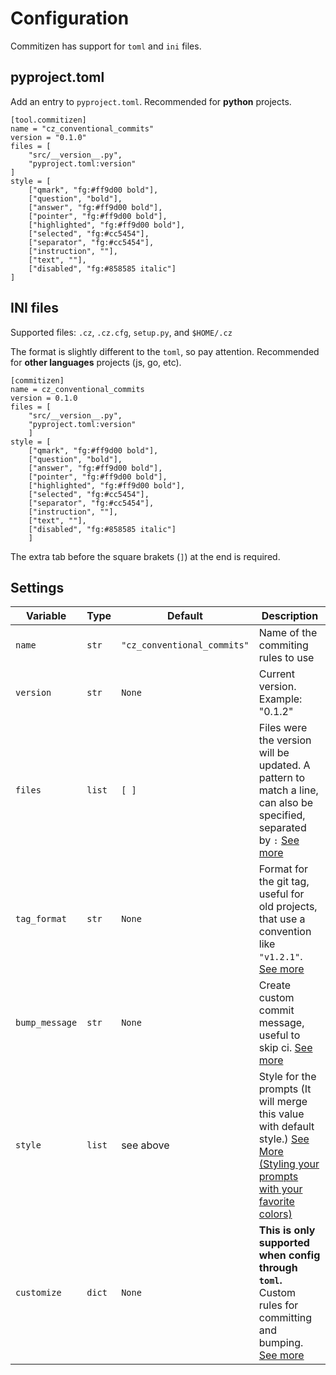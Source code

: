 # Configuration

Commitizen has support for `toml` and `ini` files.

## pyproject.toml

Add an entry to `pyproject.toml`. Recommended for **python** projects.

    [tool.commitizen]
    name = "cz_conventional_commits"
    version = "0.1.0"
    files = [
        "src/__version__.py",
        "pyproject.toml:version"
    ]
    style = [
        ["qmark", "fg:#ff9d00 bold"],
        ["question", "bold"],
        ["answer", "fg:#ff9d00 bold"],
        ["pointer", "fg:#ff9d00 bold"],
        ["highlighted", "fg:#ff9d00 bold"],
        ["selected", "fg:#cc5454"],
        ["separator", "fg:#cc5454"],
        ["instruction", ""],
        ["text", ""],
        ["disabled", "fg:#858585 italic"]
    ]

## INI files

Supported files: `.cz`, `.cz.cfg`, `setup.py`, and `$HOME/.cz`

The format is slightly different to the `toml`, so pay attention.
Recommended for **other languages** projects (js, go, etc).

    [commitizen]
    name = cz_conventional_commits
    version = 0.1.0
    files = [
        "src/__version__.py",
        "pyproject.toml:version"
        ]
    style = [
        ["qmark", "fg:#ff9d00 bold"],
        ["question", "bold"],
        ["answer", "fg:#ff9d00 bold"],
        ["pointer", "fg:#ff9d00 bold"],
        ["highlighted", "fg:#ff9d00 bold"],
        ["selected", "fg:#cc5454"],
        ["separator", "fg:#cc5454"],
        ["instruction", ""],
        ["text", ""],
        ["disabled", "fg:#858585 italic"]
        ]

The extra tab before the square brakets (`]`) at the end is required.

## Settings

| Variable | Type | Default | Description |
| -------- | ---- | ------- | ----------- |
| `name` | `str` | `"cz_conventional_commits"` | Name of the commiting rules to use |
| `version` | `str` | `None` | Current version. Example: "0.1.2" |
| `files` | `list` | `[ ]` | Files were the version will be updated. A pattern to match a line, can also be specified, separated by `:` [See more](https://woile.github.io/commitizen/bump#files) |
| `tag_format` | `str` | `None` | Format for the git tag, useful for old projects, that use a convention like `"v1.2.1"`. [See more](https://woile.github.io/commitizen/bump#tag_format) |
| `bump_message` | `str` | `None` | Create custom commit message, useful to skip ci. [See more](https://woile.github.io/commitizen/bump#bump_message) |
| `style` | `list` | see above | Style for the prompts (It will merge this value with default style.) [See More (Styling your prompts with your favorite colors)](https://github.com/tmbo/questionary#additional-features) |
| `customize` | `dict` | `None` | **This is only supported when config through `toml`.** Custom rules for committing and bumping. [See more](https://woile.github.io/commitizen/customization/) |
